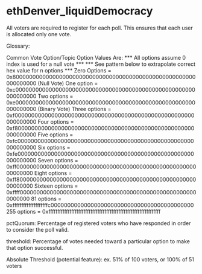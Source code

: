 # ethDenver_liquidDemocracy


All voters are required to register for each poll. This ensures that each user is allocated only one vote.

Glossary:

Common Vote Option/Topic Option Values Are:
*** All options assume 0 index is used for a null vote ***
*** See pattern below to extrapolate correct hex value for n options ***
Zero Options = 0x8000000000000000000000000000000000000000000000000000000000000000 (Null Vote)
One option = 0xc000000000000000000000000000000000000000000000000000000000000000
Two options = 0xe000000000000000000000000000000000000000000000000000000000000000 (Binary Vote)
Three options = 0xf000000000000000000000000000000000000000000000000000000000000000
Four options = 0xf800000000000000000000000000000000000000000000000000000000000000
Five options = 0xfc00000000000000000000000000000000000000000000000000000000000000
Six options = 0xfe00000000000000000000000000000000000000000000000000000000000000
Seven options = 0xff00000000000000000000000000000000000000000000000000000000000000
Eight options = 0xff80000000000000000000000000000000000000000000000000000000000000
Sixteen options = 0xffff000000000000000000000000000000000000000000000000000000000000
81 options = 0xffffffffffffffffffffc0000000000000000000000000000000000000000000
255 options = 0xffffffffffffffffffffffffffffffffffffffffffffffffffffffffffffffff

pctQuorum: Percentage of registered voters who have responded in order to consider the poll valid.

threshold: Percentage of votes needed toward a particular option to make that option successful.

Absolute Threshold (potential feature): ex. 51% of 100 voters, or 100% of 51 voters
